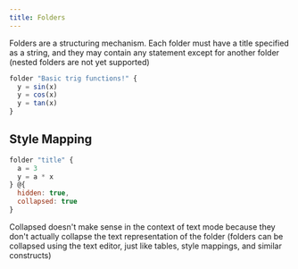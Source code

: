 ```yaml
---
title: Folders
---
```


Folders are a structuring mechanism. Each folder must have a title specified as a string, and they may contain any statement except for another folder (nested folders are not yet supported)

```js
folder "Basic trig functions!" {
  y = sin(x)
  y = cos(x)
  y = tan(x)
}
```

## Style Mapping

```js
folder "title" {
  a = 3
  y = a * x
} @{
  hidden: true,
  collapsed: true
}
```

Collapsed doesn't make sense in the context of text mode because they don't actually collapse the text representation of the folder (folders can be collapsed using the text editor, just like tables, style mappings, and similar constructs)
